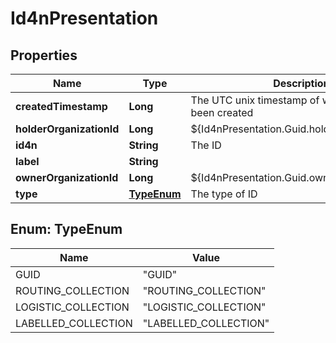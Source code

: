 
# Id4nPresentation

## Properties
Name | Type | Description | Notes
------------ | ------------- | ------------- | -------------
**createdTimestamp** | **Long** | The UTC unix timestamp of when this ID has been created | 
**holderOrganizationId** | **Long** | ${Id4nPresentation.Guid.holderOrganizationId} |  [optional]
**id4n** | **String** | The ID | 
**label** | **String** |  |  [optional]
**ownerOrganizationId** | **Long** | ${Id4nPresentation.Guid.ownerOrganizationId} |  [optional]
**type** | [**TypeEnum**](#TypeEnum) | The type of ID | 


<a name="TypeEnum"></a>
## Enum: TypeEnum
Name | Value
---- | -----
GUID | &quot;GUID&quot;
ROUTING_COLLECTION | &quot;ROUTING_COLLECTION&quot;
LOGISTIC_COLLECTION | &quot;LOGISTIC_COLLECTION&quot;
LABELLED_COLLECTION | &quot;LABELLED_COLLECTION&quot;



